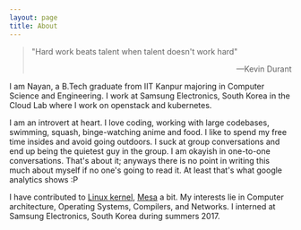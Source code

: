 ```yaml
---
layout: page
title: About
---
```

<blockquote><p> "Hard work beats talent when talent doesn't work hard"
<p style="text-align:right"> —Kevin Durant</p></p></blockquote>


I am Nayan, a B.Tech graduate from IIT Kanpur majoring in Computer Science and Engineering.
I work at Samsung Electronics, South Korea in the Cloud Lab where I work on openstack and kubernetes.

I am an introvert at heart.
I love coding, working with large codebases, swimming, squash, binge-watching anime and food. I like to spend my free time insides
and avoid going outdoors. I suck at group conversations and end up being the
quietest guy in the group. I am okayish in one-to-one conversations. That's about it; anyways there is no point in 
writing this much about myself if no one's going to read it. At least that's what google analytics shows :P

I have contributed to [Linux kernel](), [Mesa](https://cgit.freedesktop.org/mesa/mesa/log/?qt=author&q=Nayan+Deshmukh) a bit. My interests lie in Computer
architecture, Operating Systems, Compilers, and Networks.
I interned at Samsung Electronics, South Korea during summers 2017. 
